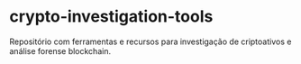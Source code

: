 # crypto-investigation-tools
Repositório com ferramentas e recursos para investigação de criptoativos e análise forense blockchain.
